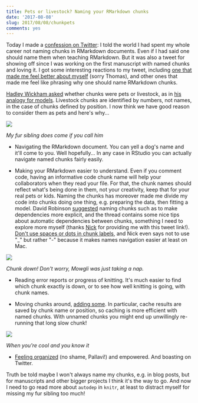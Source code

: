 ```yaml
---
title: Pets or livestock? Naming your RMarkdown chunks
date: '2017-08-08'
slug: 2017/08/08/chunkpets
comments: yes
---
```



Today I made a [confession on Twitter](https://twitter.com/ma_salmon/status/894877595417948160): I told the world I had spent my whole career not naming chunks in RMarkdown documents. Even if I had said one should name them when teaching RMarkdown. But it was also a tweet for showing off since I was working on the first manuscript with named chunks and loving it. I got some interesting reactions to my tweet, including [one that made me feel better about myself](https://twitter.com/thomasp85/status/894882639303368705) (sorry Thomas), and other ones that made me feel like phrasing why one should name RMarkdown chunks.

[Hadley Wickham asked](https://twitter.com/hadleywickham/status/894889893922459648) whether chunks were pets or livestock, as in [his analogy for models](https://twitter.com/mikeksmith/status/857583637465878528). Livestock chunks are identified by numbers, not names, in the case of chunks defined by position. I now think we have good reason to consider them as pets and here's why...

<!--more-->

![](/figure/source/2017-08-08-chunkpets/running.png)

_My fur sibling does come if you call him_

* Navigating the RMarkdown document. You can yell a dog's name and it'll come to you. Well hopefully... In any case in RStudio you can actually navigate named chunks fairly easily. 

* Making your RMarkdown easier to understand. Even if you comment code, having an informative code chunk name will help your collaborators when they read your file. For that, the chunk names should reflect what's being done in them, not your creativity, keep that for your real pets or kids. Naming the chunks has moreover made me divide my code into chunks doing one thing, e.g. preparing the data, then fitting a model. David Robinson [suggested](https://twitter.com/drob/status/738786604731490304) naming chunks such as to make dependencies more explicit, and the thread contains some nice tips about automatic dependencies between chunks, something I need to explore more myself (thanks [Nick](https://twitter.com/nj_tierney) for providing me with this tweet link!). [Don't use spaces or dots in chunk labels](https://yihui.name/knitr/options/#chunk-options), and Nick even says not to use "_" but rather "-" because it makes names navigation easier at least on Mac.

![](/figure/source/2017-08-08-chunkpets/chunkdown.png)

_Chunk down! Don't worry, Mowgli was just taking a nap._

* Reading error reports or progress of knitting. It's much easier to find which chunk exactly is down, or to see how well knitting is going, with chunk names.

* Moving chunks around, [adding some](https://twitter.com/robjhyndman/status/894886426885578752). In particular, cache results are saved by chunk name or position, so caching is more efficient with named chunks. With unnamed chunks you might end up unwillingly re-running that long slow chunk!

![](/figure/source/2017-08-08-chunkpets/cool.png)

_When you're cool and you know it_

* [Feeling organized](https://twitter.com/pallavipnt/status/894894067179335681) (no shame, Pallavi!) and empowered. And boasting on Twitter.

Truth be told maybe I won't always name my chunks, e.g. in blog posts, but for manuscripts and other bigger projects I think it's the way to go. And now I need to go read more about `autodep` in `knitr`, at least to distract myself for missing my fur sibling too much!

